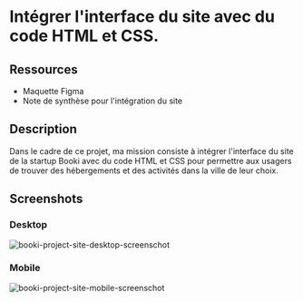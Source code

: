 # Intégrer l'interface du site avec du code HTML et CSS.



## Ressources
- Maquette Figma
- Note de synthèse pour l'intégration du site 
## Description
Dans le cadre de ce projet, ma mission consiste à intégrer l'interface du site de la startup Booki avec du code HTML et CSS pour permettre aux usagers de trouver des hébergements et des activités dans la ville de leur choix.



## Screenshots
### Desktop
![booki-project-site-desktop-screenschot](https://github.com/JCRzc/Booki/assets/131395254/947a4f8d-9453-4b60-a9de-85ec51155e18)

### Mobile 
![booki-project-site-mobile-screenschot](https://github.com/JCRzc/Booki/assets/131395254/baa9eb10-e0b6-4fd0-a2e3-a2fbc4d850d8)


